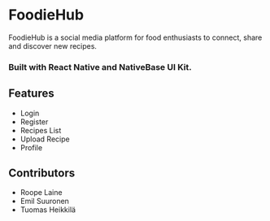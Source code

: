 # FoodieHub
FoodieHub is a social media platform for food enthusiasts to connect, share and discover new recipes.

### Built with React Native and NativeBase UI Kit.

## Features
- Login
- Register
- Recipes List
- Upload Recipe
- Profile

## Contributors
- Roope Laine
- Emil Suuronen
- Tuomas Heikkilä

